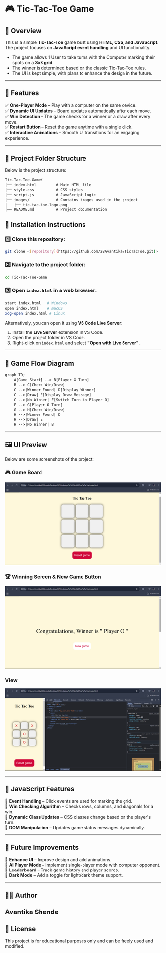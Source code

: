 # 🎮 Tic-Tac-Toe Game

## 📝 Overview
This is a simple **Tic-Tac-Toe** game built using **HTML, CSS, and JavaScript**. The project focuses on **JavaScript event handling** and UI functionality. 

-  The game allows 1 User to take turns with the Computer marking their spots on a **3x3 grid**.  
-  The winner is determined based on the classic Tic-Tac-Toe rules.  
-  The UI is kept simple, with plans to enhance the design in the future.  

---

## 🎯 Features
✅ **One-Player Mode** – Play with a computer on the same device.  
✅ **Dynamic UI Updates** – Board updates automatically after each move.  
✅ **Win Detection** – The game checks for a winner or a draw after every move.  
✅ **Restart Button** – Reset the game anytime with a single click.  
✅ **Interactive Animations** – Smooth UI transitions for an engaging experience.  

---

## 📂 Project Folder Structure
Below is the project structure:

```
Tic-Tac-Toe-Game/
│── index.html         # Main HTML file
│── style.css          # CSS styles
│── script.js          # JavaScript logic
│── images/            # Contains images used in the project
│   ├── tic-tac-toe-logo.png
│── README.md          # Project documentation
```


## 🚀 Installation Instructions  

### 1️⃣ Clone this repository:  
```sh
git clone <[repository](https://github.com/28Avantika/TicTacToe.git)>
```  

### 2️⃣ Navigate to the project folder:  
```sh
cd Tic-Tac-Toe-Game
```

### 3️⃣ Open `index.html` in a web browser:  
```sh
start index.html   # Windows
open index.html    # macOS
xdg-open index.html # Linux
```

Alternatively, you can open it using **VS Code Live Server**:
1. Install the **Live Server** extension in VS Code.
2. Open the project folder in VS Code.
3. Right-click on `index.html` and select **"Open with Live Server"**.

---

## 🔄 Game Flow Diagram

```mermaid
graph TD;
    A[Game Start] --> B[Player X Turn]
    B --> C[Check Win/Draw]
    C -->|Winner Found| D[Display Winner]
    C -->|Draw| E[Display Draw Message]
    C -->|No Winner| F[Switch Turn to Player O]
    F --> G[Player O Turn]
    G --> H[Check Win/Draw]
    H -->|Winner Found| D
    H -->|Draw| E
    H -->|No Winner| B
```

---

## 🖼️ UI Preview
Below are some screenshots of the project:

### 🎮 Game Board  
![TicTacToe](screenshots/ss1.png)

### 🏆 Winning Screen & New Game Button  
![TicTacToe](screenshots/ss2.png)

### View
![TicTacToe](screenshots/ss4.png)

---

## 🎨 JavaScript Features
🔹 **Event Handling** – Click events are used for marking the grid.  
🔹 **Win Checking Algorithm** – Checks rows, columns, and diagonals for a win.  
🔹 **Dynamic Class Updates** – CSS classes change based on the player's turn.  
🔹 **DOM Manipulation** – Updates game status messages dynamically.  

---
## 🔮 Future Improvements
🚀 **Enhance UI** – Improve design and add animations.  
🚀 **AI Player Mode** – Implement single-player mode with computer opponent.  
🚀 **Leaderboard** – Track game history and player scores.  
🚀 **Dark Mode** – Add a toggle for light/dark theme support.  

---
## 👩‍💻 Author
**Avantika Shende**
---
## 📜 License
This project is for educational purposes only and can be freely used and modified.  
